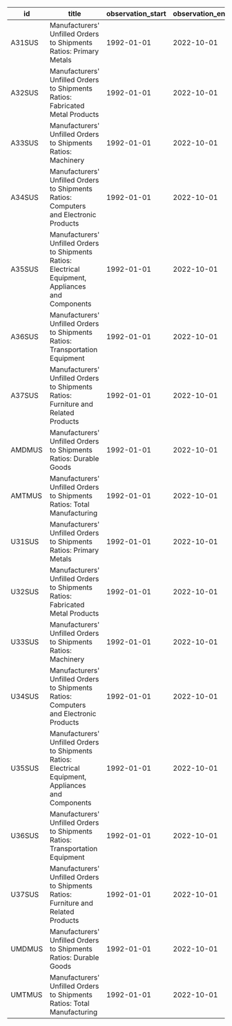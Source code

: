| id     | title                                                                                               | observation_start   | observation_end   |
|--------|-----------------------------------------------------------------------------------------------------|---------------------|-------------------|
| A31SUS | Manufacturers' Unfilled Orders to Shipments Ratios: Primary Metals                                  | 1992-01-01          | 2022-10-01        |
| A32SUS | Manufacturers' Unfilled Orders to Shipments Ratios: Fabricated Metal Products                       | 1992-01-01          | 2022-10-01        |
| A33SUS | Manufacturers' Unfilled Orders to Shipments Ratios: Machinery                                       | 1992-01-01          | 2022-10-01        |
| A34SUS | Manufacturers' Unfilled Orders to Shipments Ratios: Computers and Electronic Products               | 1992-01-01          | 2022-10-01        |
| A35SUS | Manufacturers' Unfilled Orders to Shipments Ratios: Electrical Equipment, Appliances and Components | 1992-01-01          | 2022-10-01        |
| A36SUS | Manufacturers' Unfilled Orders to Shipments Ratios: Transportation Equipment                        | 1992-01-01          | 2022-10-01        |
| A37SUS | Manufacturers' Unfilled Orders to Shipments Ratios: Furniture and Related Products                  | 1992-01-01          | 2022-10-01        |
| AMDMUS | Manufacturers' Unfilled Orders to Shipments Ratios: Durable Goods                                   | 1992-01-01          | 2022-10-01        |
| AMTMUS | Manufacturers' Unfilled Orders to Shipments Ratios: Total Manufacturing                             | 1992-01-01          | 2022-10-01        |
| U31SUS | Manufacturers' Unfilled Orders to Shipments Ratios: Primary Metals                                  | 1992-01-01          | 2022-10-01        |
| U32SUS | Manufacturers' Unfilled Orders to Shipments Ratios: Fabricated Metal Products                       | 1992-01-01          | 2022-10-01        |
| U33SUS | Manufacturers' Unfilled Orders to Shipments Ratios: Machinery                                       | 1992-01-01          | 2022-10-01        |
| U34SUS | Manufacturers' Unfilled Orders to Shipments Ratios: Computers and Electronic Products               | 1992-01-01          | 2022-10-01        |
| U35SUS | Manufacturers' Unfilled Orders to Shipments Ratios: Electrical Equipment, Appliances and Components | 1992-01-01          | 2022-10-01        |
| U36SUS | Manufacturers' Unfilled Orders to Shipments Ratios: Transportation Equipment                        | 1992-01-01          | 2022-10-01        |
| U37SUS | Manufacturers' Unfilled Orders to Shipments Ratios: Furniture and Related Products                  | 1992-01-01          | 2022-10-01        |
| UMDMUS | Manufacturers' Unfilled Orders to Shipments Ratios: Durable Goods                                   | 1992-01-01          | 2022-10-01        |
| UMTMUS | Manufacturers' Unfilled Orders to Shipments Ratios: Total Manufacturing                             | 1992-01-01          | 2022-10-01        |